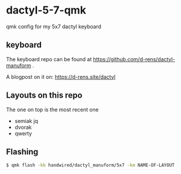 # dactyl-5-7-qmk
qmk config for my 5x7 dactyl keyboard

## keyboard
The keyboard repo can be found at https://github.com/d-rens/dactyl-manuform .

A blogpost on it on: https://d-rens.site/dactyl

## Layouts on this repo
The one on top is the most recent one
- semiak jq
- dvorak
- qwerty

## Flashing
```sh
$ qmk flash -kb handwired/dactyl_manuform/5x7 -km NAME-OF-LAYOUT
```

